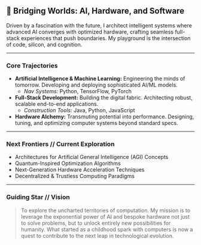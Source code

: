 ## 🌌 Bridging Worlds: AI, Hardware, and Software

Driven by a fascination with the future, I architect intelligent systems where advanced AI converges with optimized hardware, crafting seamless full-stack experiences that push boundaries. My playground is the intersection of code, silicon, and cognition.

---

###  Core Trajectories

* **Artificial Intelligence & Machine Learning:** Engineering the minds of tomorrow. Developing and deploying sophisticated AI/ML models.
    * *Nav Systems:* Python, TensorFlow, PyTorch
* **Full-Stack Development:** Building the digital fabric. Architecting robust, scalable end-to-end applications.
    * *Construction Tools:* Java, Python, JavaScript
* **Hardware Alchemy:** Transmuting potential into performance. Designing, tuning, and optimizing computer systems beyond standard specs.

---

###  Next Frontiers // Current Exploration

* Architectures for Artificial General Intelligence (AGI) Concepts
* Quantum-Inspired Optimization Algorithms
* Next-Generation Hardware Acceleration Techniques
* Decentralized & Trustless Computing Paradigms

---

###  Guiding Star // Vision

> To explore the uncharted territories of computation. My mission is to leverage the exponential power of AI and bespoke hardware not just to solve problems, but to unlock entirely new possibilities for humanity. What started as a childhood spark with computers is now a quest to contribute to the next leap in technological evolution.
